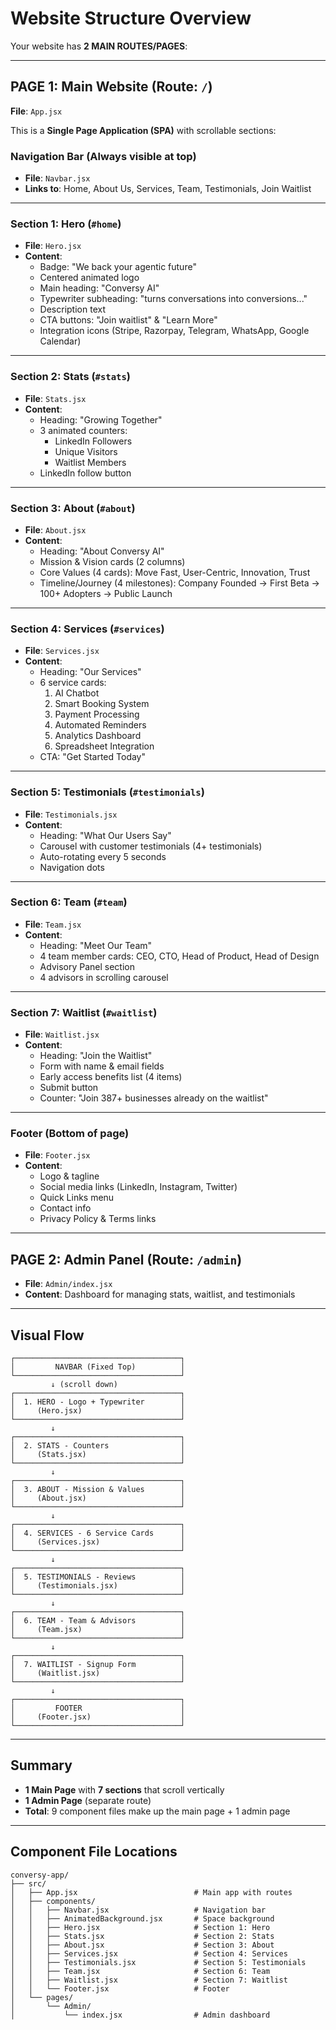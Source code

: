 # Website Structure Overview

Your website has **2 MAIN ROUTES/PAGES**:

---

## PAGE 1: Main Website (Route: `/`)

**File**: `App.jsx`

This is a **Single Page Application (SPA)** with scrollable sections:

### Navigation Bar (Always visible at top)
- **File**: `Navbar.jsx`
- **Links to**: Home, About Us, Services, Team, Testimonials, Join Waitlist

---

### Section 1: Hero (`#home`)
- **File**: `Hero.jsx`
- **Content**:
  - Badge: "We back your agentic future"
  - Centered animated logo
  - Main heading: "Conversy AI"
  - Typewriter subheading: "turns conversations into conversions..."
  - Description text
  - CTA buttons: "Join waitlist" & "Learn More"
  - Integration icons (Stripe, Razorpay, Telegram, WhatsApp, Google Calendar)

---

### Section 2: Stats (`#stats`)
- **File**: `Stats.jsx`
- **Content**:
  - Heading: "Growing Together"
  - 3 animated counters:
    - LinkedIn Followers
    - Unique Visitors
    - Waitlist Members
  - LinkedIn follow button

---

### Section 3: About (`#about`)
- **File**: `About.jsx`
- **Content**:
  - Heading: "About Conversy AI"
  - Mission & Vision cards (2 columns)
  - Core Values (4 cards): Move Fast, User-Centric, Innovation, Trust
  - Timeline/Journey (4 milestones): Company Founded → First Beta → 100+ Adopters → Public Launch

---

### Section 4: Services (`#services`)
- **File**: `Services.jsx`
- **Content**:
  - Heading: "Our Services"
  - 6 service cards:
    1. AI Chatbot
    2. Smart Booking System
    3. Payment Processing
    4. Automated Reminders
    5. Analytics Dashboard
    6. Spreadsheet Integration
  - CTA: "Get Started Today"

---

### Section 5: Testimonials (`#testimonials`)
- **File**: `Testimonials.jsx`
- **Content**:
  - Heading: "What Our Users Say"
  - Carousel with customer testimonials (4+ testimonials)
  - Auto-rotating every 5 seconds
  - Navigation dots

---

### Section 6: Team (`#team`)
- **File**: `Team.jsx`
- **Content**:
  - Heading: "Meet Our Team"
  - 4 team member cards: CEO, CTO, Head of Product, Head of Design
  - Advisory Panel section
  - 4 advisors in scrolling carousel

---

### Section 7: Waitlist (`#waitlist`)
- **File**: `Waitlist.jsx`
- **Content**:
  - Heading: "Join the Waitlist"
  - Form with name & email fields
  - Early access benefits list (4 items)
  - Submit button
  - Counter: "Join 387+ businesses already on the waitlist"

---

### Footer (Bottom of page)
- **File**: `Footer.jsx`
- **Content**:
  - Logo & tagline
  - Social media links (LinkedIn, Instagram, Twitter)
  - Quick Links menu
  - Contact info
  - Privacy Policy & Terms links

---

## PAGE 2: Admin Panel (Route: `/admin`)

- **File**: `Admin/index.jsx`
- **Content**: Dashboard for managing stats, waitlist, and testimonials

---

## Visual Flow

```
┌─────────────────────────────────────┐
│         NAVBAR (Fixed Top)          │
└─────────────────────────────────────┘
         ↓ (scroll down)
┌─────────────────────────────────────┐
│  1. HERO - Logo + Typewriter        │
│     (Hero.jsx)                      │
└─────────────────────────────────────┘
         ↓
┌─────────────────────────────────────┐
│  2. STATS - Counters                │
│     (Stats.jsx)                     │
└─────────────────────────────────────┘
         ↓
┌─────────────────────────────────────┐
│  3. ABOUT - Mission & Values        │
│     (About.jsx)                     │
└─────────────────────────────────────┘
         ↓
┌─────────────────────────────────────┐
│  4. SERVICES - 6 Service Cards      │
│     (Services.jsx)                  │
└─────────────────────────────────────┘
         ↓
┌─────────────────────────────────────┐
│  5. TESTIMONIALS - Reviews          │
│     (Testimonials.jsx)              │
└─────────────────────────────────────┘
         ↓
┌─────────────────────────────────────┐
│  6. TEAM - Team & Advisors          │
│     (Team.jsx)                      │
└─────────────────────────────────────┘
         ↓
┌─────────────────────────────────────┐
│  7. WAITLIST - Signup Form          │
│     (Waitlist.jsx)                  │
└─────────────────────────────────────┘
         ↓
┌─────────────────────────────────────┐
│         FOOTER                      │
│     (Footer.jsx)                    │
└─────────────────────────────────────┘
```

---

## Summary

- **1 Main Page** with **7 sections** that scroll vertically
- **1 Admin Page** (separate route)
- **Total**: 9 component files make up the main page + 1 admin page

---

## Component File Locations

```
conversy-app/
├── src/
│   ├── App.jsx                          # Main app with routes
│   ├── components/
│   │   ├── Navbar.jsx                   # Navigation bar
│   │   ├── AnimatedBackground.jsx       # Space background
│   │   ├── Hero.jsx                     # Section 1: Hero
│   │   ├── Stats.jsx                    # Section 2: Stats
│   │   ├── About.jsx                    # Section 3: About
│   │   ├── Services.jsx                 # Section 4: Services
│   │   ├── Testimonials.jsx             # Section 5: Testimonials
│   │   ├── Team.jsx                     # Section 6: Team
│   │   ├── Waitlist.jsx                 # Section 7: Waitlist
│   │   └── Footer.jsx                   # Footer
│   └── pages/
│       └── Admin/
│           └── index.jsx                # Admin dashboard
```
